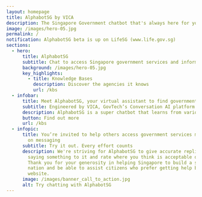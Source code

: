 ```yaml
---
layout: homepage
title: AlphabotSG by VICA
description: The Singapore Government chatbot that's always here for your questions
image: /images/hero-05.jpg
permalink: /
notification: AlphabotSG beta is up on LifeSG (www.life.gov.sg)
sections:
  - hero:
      title: AlphabotSG
      subtitle: Chat to access Singapore government services and information easily
      background: /images/hero-05.jpg
      key_highlights:
        - title: Knowledge Bases
          description: Discover the agencies it knows
          url: /kbs
  - infobar:
      title: Meet AlphabotSG, your virtual assistant to find government services and information easily
      subtitle: Engineered by VICA, GovTech’s Conversation AI platform
      description: AlphabotSG is a super chatbot that learns from various agency chatbots, so that we can help you with a range of common matters and resources in just one place. When you ask a question, it finds the best answer from the most relevant agency. If there isn't a confident answer by any agency, it gives you the best possible response using the context of the interaction and a new large language model.
      button: Find out more
      url: /kbs
  - infopic:
      title: You’re invited to help others access government services more intuitively
        on messaging
      subtitle: Try it out. Every effort counts
      description: We're striving for AlphabotSG to give accurate replies, so try
        saying something to it and rate where you think is acceptable or not.
        Thank you for your generosity in helping Singapore to build a smarter
        nation and be able to assist citizens who prefer getting help beyond a
        website.
      image: /images/banner_call_to_action.jpg
      alt: Try chatting with AlphabotSG
---
```

